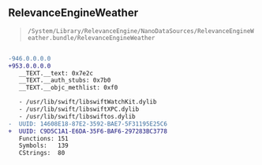 ## RelevanceEngineWeather

> `/System/Library/RelevanceEngine/NanoDataSources/RelevanceEngineWeather.bundle/RelevanceEngineWeather`

```diff

-946.0.0.0.0
+953.0.0.0.0
   __TEXT.__text: 0x7e2c
   __TEXT.__auth_stubs: 0x7b0
   __TEXT.__objc_methlist: 0xf0

   - /usr/lib/swift/libswiftWatchKit.dylib
   - /usr/lib/swift/libswiftXPC.dylib
   - /usr/lib/swift/libswiftos.dylib
-  UUID: 14608E18-87E2-3592-BAE7-5F31195E25C6
+  UUID: C9D5C1A1-E6DA-35F6-BAF6-297283BC3778
   Functions: 151
   Symbols:   139
   CStrings:  80

```
